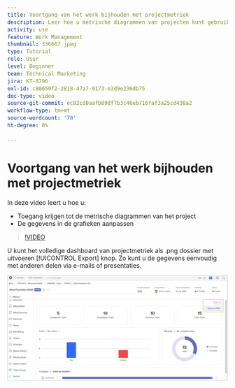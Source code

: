 ```yaml
---
title: Voortgang van het werk bijhouden met projectmetriek
description: Leer hoe u metrische diagrammen van projecten kunt gebruiken om de voortgang van projectwerk te volgen in [!DNL  Workfront].
activity: use
feature: Work Management
thumbnail: 336667.jpeg
type: Tutorial
role: User
level: Beginner
team: Technical Marketing
jira: KT-8796
exl-id: c80659f2-2818-47a7-9173-e3d9e236db75
doc-type: video
source-git-commit: ec82cd0aafb89df7b3c46eb716faf3a25cd438a2
workflow-type: tm+mt
source-wordcount: '78'
ht-degree: 0%

---
```


# Voortgang van het werk bijhouden met projectmetriek

In deze video leert u hoe u:

* Toegang krijgen tot de metrische diagrammen van het project
* De gegevens in de grafieken aanpassen

>[!VIDEO](https://video.tv.adobe.com/v/336667/?quality=12&learn=on)

U kunt het volledige dashboard van projectmetriek als .png dossier met uitvoeren [!UICONTROL Export] knop. Zo kunt u de gegevens eenvoudig met anderen delen via e-mails of presentaties.

![Geëxporteerde pagina Projectmetriek](assets/planner-fund-metrics-export.png)

<!---
Overview of project metrics
--->
